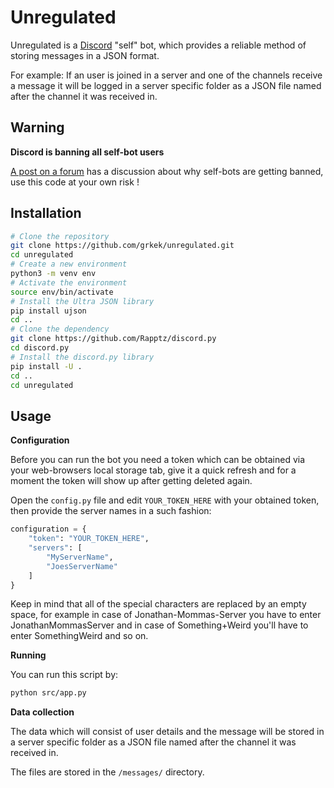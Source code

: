 # Unregulated

Unregulated is a [Discord](https://discordapp.com/) "self" bot, which provides a reliable method of storing messages in a JSON format.

For example: If an user is joined in a server and one of the channels receive a message it will be logged in a server specific folder as a JSON file named after the channel it was received in.

## Warning

**Discord is banning all self-bot users**

[A post on a forum](https://support.discordapp.com/hc/en-us/community/posts/360029279832-Bring-back-our-selfbots-) has a discussion about why self-bots are getting banned, use this code at your own risk !

## Installation

```bash
# Clone the repository
git clone https://github.com/grkek/unregulated.git
cd unregulated
# Create a new environment
python3 -m venv env
# Activate the environment
source env/bin/activate
# Install the Ultra JSON library
pip install ujson
cd ..
# Clone the dependency
git clone https://github.com/Rapptz/discord.py
cd discord.py
# Install the discord.py library
pip install -U .
cd ..
cd unregulated
```

## Usage

**Configuration**

Before you can run the bot you need a token which can be obtained via your web-browsers local storage tab, give it a quick refresh and for a moment the token will show up after getting deleted again.

Open the `config.py` file and edit `YOUR_TOKEN_HERE` with your obtained token, then provide the server names in a such fashion:

```python
configuration = {
    "token": "YOUR_TOKEN_HERE",
    "servers": [
        "MyServerName",
        "JoesServerName"
    ]
}
```

Keep in mind that all of the special characters are replaced by an empty space, for example in case of Jonathan-Mommas-Server you have to enter JonathanMommasServer and in case of Something+Weird you'll have to enter SomethingWeird and so on.

**Running**

You can run this script by:

```bash
python src/app.py
```

**Data collection**

The data which will consist of user details and the message will be stored in a server specific folder as a JSON file named after the channel it was received in.

The files are stored in the `/messages/` directory.
